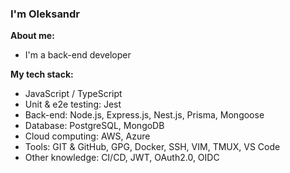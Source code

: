 ### I'm Oleksandr

**About me:**

- I'm a back-end developer

**My tech stack:**

- JavaScript / TypeScript
- Unit & e2e testing: Jest
- Back-end: Node.js, Express.js, Nest.js, Prisma, Mongoose
- Database: PostgreSQL, MongoDB
- Cloud computing: AWS, Azure
- Tools: GIT & GitHub, GPG, Docker, SSH, VIM, TMUX, VS Code
- Other knowledge: CI/CD, JWT, OAuth2.0, OIDC


